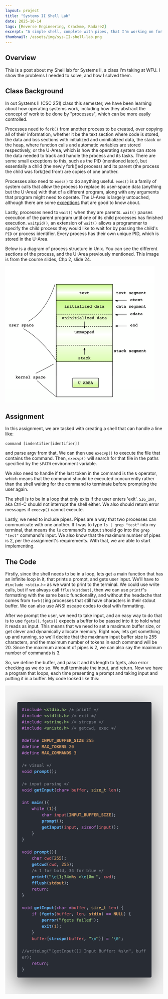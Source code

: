 ```yaml
---
layout: project
title: "Systems II Shell Lab"
date: 2025-10-14
tags: [Reverse Engineering, Crackme, Radare2]
excerpt: "A simple shell, complete with pipes, that I'm working on for my CSC 251 class at WFU."
thumbnail: /assets/img/sys-II-shell-lab.png
---
```


## Overview
This is a post about my Shell lab for Systems II, a class I'm taking at WFU. I show the problems I needed to solve, and how I solved them.

## Class Background
In out Systems II (CSC 251) class this semester, we have been learning about how operating systems work, including how they abstract the concept of work to be done by "processes", which can be more easily controlled.

Processes need to `fork()` from another process to be created, over copying all of their information, whether it be the text section where code is stored, the data and bss sections with initialized and uninitialized data, the stack or the heap, where function calls and automatic variables are stored respectively, or the U-Area, which is how the operating system can store the data needed to track and handle the process and its tasks. There are some small exceptions to this, such as the PID (mentioned later), but essentially a child (the newly fork()ed process) and its parent (the process the child was fork()ed from) are copies of one another.

Processes also need to `exec()` to do anything useful. `exec()` is a family of system calls that allow the process to replace its user-space data (anything but the U-Area) with that of a different program, along with any arguments that program might need to operate. The U-Area is largely untouched, although there are some [exceptions](https://stackoverflow.com/questions/2333637/is-it-possible-for-a-signal-handler-to-survive-after-exec) that are good to know about.

Lastly, processes need to `wait()` when they are parents. `wait()` pauses execution of the parent program until one of its child processes has finished execution. `waitpid()`, an extension of `wait()` allows a programmer to specify the child process they would like to wait for by passing the child's `PID` or process identifier. Every process has their own unique PID, which is stored in the U-Area.

Below is a diagram of process structure in Unix. You can see the different sections of the process, and the U-Area previously mentioned. This image is from the course slides, Chp 2, slide 24.

<img src="/assets/img/sys-II-shell-lab-process-structure.png" alt="Process Structure" class="project-image">

## Assignment

In this assignment, we are tasked with creating a shell that can handle a line like: 
```
command [indentifier[identifier]]
```
and parse argv from that. We can then use `execvp()` to execute the file that contains the command. Then, `execvp()` will search for that file in the paths specified by the `$PATH` environment variable. 

We also need to handle if the last token in the command is the `&` operator, which means that the command should be executed concurrently rather than the shell waiting for the command to terminate before prompting the user again.

The shell is to be in a loop that only exits if the user enters 'exit'. `SIG_INT`, aka Ctrl-C should not interrupt the shell either. We also should return error messages if `execvp()` cannot execute. 

Lastly, we need to include pipes. Pipes are a way that two processes can communicate with one another. If I was to type `ls | grep "test"` into my terminal, that means the `ls` command's output should go into the `grep "test"` command's input. We also know that the maximum number of pipes is 2, per the assignment's requirements. With that, we are able to start implementing.

## The Code

Firstly, since the shell needs to be in a loop, lets get a main function that has an infinite loop in it, that prints a prompt, and gets user input. We'll have to `#include <stdio.h>` as we want to print to the terminal. We could use write calls, but if we always call `fflush(stdout)`, then we can use `printf`'s formatting with the same basic functionality, and without the headache that comes from `fork()`ing processes that still have characters in their stdout buffer. We can also use ANSI escape codes to deal with formatting.

After we prompt the user, we need to take input, and an easy way to do that is to use `fgets()`. `fgets()` expects a buffer to be passed into it to hold what it reads as input. This means that we need to set a maximum buffer size, or get clever and dynamically allocate memory. Right now, lets get something up and running, so we'll decide that the maximum input buffer size is 255 characters, and the maximum number of tokens in each command will be 20. Since the maximum amount of pipes is 2, we can also say the maximum number of commands is 3. 

So, we define the buffer, and pass it and its length to fgets, also error checking as we do so. We null terminate the input, and return. Now we have a program that loops, each time presenting a prompt and taking input and putting it in a buffer. My code looked like this:

<img src="/assets/img/sys-II-shell-lab-code-1.png" alt="Code 1" class="project-image">





